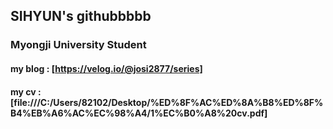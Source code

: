 ## SIHYUN's githubbbbb
### Myongji University Student

#### my blog : \[https://velog.io/@josi2877/series]
#### my cv : \[file:///C:/Users/82102/Desktop/%ED%8F%AC%ED%8A%B8%ED%8F%B4%EB%A6%AC%EC%98%A4/1%EC%B0%A8%20cv.pdf]
